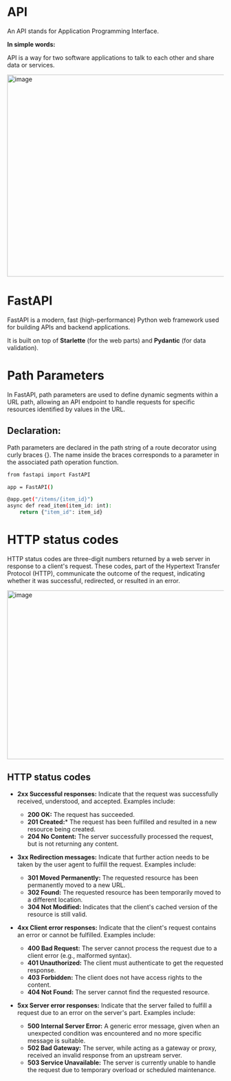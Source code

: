 # API

An API stands for Application Programming Interface.

**In simple words:**

API is a way for two software applications to talk to each other and share data or services.

<img width="1000" height="470" alt="image" src="https://github.com/user-attachments/assets/a08eb0fd-173b-44a0-8ff7-83d95e8de5ff" />


# FastAPI

FastAPI is a modern, fast (high-performance) Python web framework used for building APIs and backend applications.

It is built on top of **Starlette** (for the web parts) and **Pydantic** (for data validation).

# Path Parameters

In FastAPI, path parameters are used to define dynamic segments within a URL path, allowing an API endpoint to handle requests for specific resources identified by values in the URL.

## Declaration:

Path parameters are declared in the path string of a route decorator using curly braces {}. The name inside the braces corresponds to a parameter in the associated path operation function.
```bash
from fastapi import FastAPI

app = FastAPI()

@app.get("/items/{item_id}")
async def read_item(item_id: int):
    return {"item_id": item_id}
```

# HTTP status codes

HTTP status codes are three-digit numbers returned by a web server in response to a client's request. These codes, part of the Hypertext Transfer Protocol (HTTP), communicate the outcome of the request, indicating whether it was successful, redirected, or resulted in an error. 

<img width="999" height="393" alt="image" src="https://github.com/user-attachments/assets/b5da839a-c502-4351-bd6d-19f91982f9e4" />

## HTTP status codes

* **2xx Successful responses:** Indicate that the request was successfully received, understood, and accepted. Examples include:
    * **200 OK:** The request has succeeded.
    * **201 Created:*** The request has been fulfilled and resulted in a new resource being created.
    * **204 No Content:** The server successfully processed the request, but is not returning any content.
      
* **3xx Redirection messages:** Indicate that further action needs to be taken by the user agent to fulfill the request. Examples include:
    * **301 Moved Permanently:** The requested resource has been permanently moved to a new URL.
    * **302 Found:** The requested resource has been temporarily moved to a different location.
    * **304 Not Modified:** Indicates that the client's cached version of the resource is still valid.
      
* **4xx Client error responses:** Indicate that the client's request contains an error or cannot be fulfilled. Examples include:
    * **400 Bad Request:** The server cannot process the request due to a client error (e.g., malformed syntax). 
    * **401 Unauthorized:** The client must authenticate to get the requested response. 
    * **403 Forbidden:** The client does not have access rights to the content.
    * **404 Not Found:** The server cannot find the requested resource.
      
* **5xx Server error responses:** Indicate that the server failed to fulfill a request due to an error on the server's part. Examples include:
    * **500 Internal Server Error:** A generic error message, given when an unexpected condition was encountered and no more specific message is suitable.
    * **502 Bad Gateway:** The server, while acting as a gateway or proxy, received an invalid response from an upstream server.
    * **503 Service Unavailable:** The server is currently unable to handle the request due to temporary overload or scheduled maintenance.

